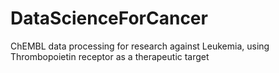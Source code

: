 # DataScienceForCancer
ChEMBL data processing for research against Leukemia, using Thrombopoietin receptor as a therapeutic target
